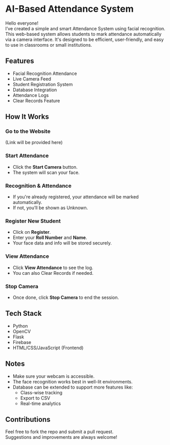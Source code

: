 # AI-Based Attendance System

Hello everyone!  
I’ve created a simple and smart Attendance System using facial recognition. This web-based system allows students to mark attendance automatically via a camera interface. It's designed to be efficient, user-friendly, and easy to use in classrooms or small institutions.

## Features

- Facial Recognition Attendance  
- Live Camera Feed  
- Student Registration System  
- Database Integration  
- Attendance Logs  
- Clear Records Feature  

## How It Works

### Go to the Website  
(Link will be provided here)

### Start Attendance  
- Click the **Start Camera** button.  
- The system will scan your face.

### Recognition & Attendance  
- If you're already registered, your attendance will be marked automatically.  
- If not, you’ll be shown as Unknown.

### Register New Student  
- Click on **Register**.  
- Enter your **Roll Number** and **Name**.  
- Your face data and info will be stored securely.

### View Attendance  
- Click **View Attendance** to see the log.  
- You can also Clear Records if needed.

### Stop Camera  
- Once done, click **Stop Camera** to end the session.

## Tech Stack

- Python  
- OpenCV  
- Flask  
- Firebase  
- HTML/CSS/JavaScript (Frontend)

## Notes

- Make sure your webcam is accessible.  
- The face recognition works best in well-lit environments.  
- Database can be extended to support more features like:
  - Class-wise tracking  
  - Export to CSV  
  - Real-time analytics  

## Contributions

Feel free to fork the repo and submit a pull request.  
Suggestions and improvements are always welcome!
